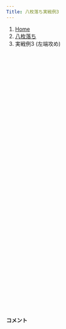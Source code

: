 ```yaml
---
Title: 八枚落ち実戦例3
---
```

<nav aria-label="breadcrumb">
  <ol class="breadcrumb mb-3">
    <li class="breadcrumb-item"><a href="/shogi-beginners/">Home</a></li>
    <li class="breadcrumb-item"><a href="/shogi-beginners/8mai/">八枚落ち</a></li>
    <li class="breadcrumb-item active" aria-current="page">実戦例3 (左端攻め)</li>
  </ol>
</nav>
<div class="row">
  <div class="col-lg-1"></div>
  <div class="col-sm" tabindex="-1">
    <script id="example-kif" type="kif">
手合割：八枚落ち
下手：下手
上手：上手
手数----指手---------消費時間--
*<ruby>左端<rt>ひだりはし</rt></ruby><ruby>攻<rt>せ</rt></ruby>めの<ruby>勝<rt>か</rt></ruby>ち<ruby>方<rt>かた</rt></ruby>をおぼえましょう。
*<div class="text-center"><img class="img-fluid pt-3 w-50" src="/shogi-beginners/img/cat9.png"></div>
   1 ７二金(61)
   2 ７六歩(77)
   3 ４二玉(51)
   4 ６六角(88)
   5 ８二金(72)
   6 ９六歩(97)
   7 ３二金(41)
   8 ９五歩(96)
*まずはここまでの<ruby>駒組<rt>こまぐ</rt></ruby>みをおぼえましょう。
   9 ６四歩(63)
*<ruby>問題<rt>もんだい</rt></ruby>: <ruby>次<rt>つぎ</rt></ruby>の<ruby>手<rt>て</rt></ruby>を<ruby>考<rt>かんが</rt></ruby>えてみましょう。
*<div><img class="img-fluid" src="/shogi-beginners/img/cat2.png"></div>
  10 ５六歩(57)
*おぼえてほしい<ruby>手<rt>て</rt></ruby>です。☖<ruby>６五<rt>ろくごー</rt></ruby><ruby>歩<rt>ふ</rt></ruby>と<ruby>歩<rt>ふ</rt></ruby>を<ruby>伸<rt>の</rt></ruby>ばされても<ruby>端<rt>はし</rt></ruby>をねらい<ruby>続<rt>つづ</rt></ruby>けます。
  11 ６五歩(64)
  12 ５七角(66)
*☗<ruby>１三角成<rt>いちさんかくなり</rt></ruby>をねらった<ruby>手<rt>て</rt></ruby>にもなっています。
  13 ２二金(32)
  14 ９四歩(95)
  15 同　歩(93)
  16 同　香(99)
  17 ７二金(82)
*<ruby>端<rt>はし</rt></ruby>が<ruby>受<rt>う</rt></ruby>からないので<ruby>逃<rt>に</rt></ruby>げてみます。<ruby>他<rt>ほか</rt></ruby>にも☖<ruby>８四<rt>はちよん</rt></ruby><ruby>歩<rt>ふ</rt></ruby>や☖<ruby>７三<rt>ななさん</rt></ruby><ruby>歩<rt>ふ</rt></ruby>が<ruby>有力<rt>ゆうりょく</rt></ruby>です。
  18 ９八飛(28)
  19 ６六歩(65)
  20 同　角(57)
  21 ８四歩(83)
  22 ９一香成(94)
  23 ８二金(72)
*<ruby>問題<rt>もんだい</rt></ruby>: <ruby>次<rt>つぎ</rt></ruby>の<ruby>手<rt>て</rt></ruby>を<ruby>考<rt>かんが</rt></ruby>えてみましょう。<ruby>難問<rt>なんもん</rt></ruby>。
*<div><img class="img-fluid" src="/shogi-beginners/img/cat2.png"></div>
  24 ９四飛(98)
*<ruby>他<rt>ほか</rt></ruby>には☗<ruby>９二<rt>きゅーにー</rt></ruby><ruby>成香<rt>なりきょう</rt></ruby>や☗<ruby>７五<rt>ななごー</rt></ruby><ruby>歩<rt>ふ</rt></ruby>がよさそうです。ゆっくり<ruby>攻<rt>せ</rt></ruby>めるのが<ruby>大切<rt>たいせつ</rt></ruby>です。
  25 ３二金(22)
  26 ８四飛(94)
  27 ７二金(82)
  28 ８一飛成(84)
  29 ６二金(72)
  30 ８二龍(81)
  31 ５二金(62)
*<ruby>問題<rt>もんだい</rt></ruby>: <ruby>次<rt>つぎ</rt></ruby>の<ruby>手<rt>て</rt></ruby>を<ruby>考<rt>かんが</rt></ruby>えてみましょう。
*<div><img class="img-fluid" src="/shogi-beginners/img/cat2.png"></div>
  32 ７七桂(89)
*<ruby>攻<rt>せ</rt></ruby>め<ruby>駒<rt>こま</rt></ruby>を<ruby>増<rt>ふ</rt></ruby>やすのが<ruby>大切<rt>たいせつ</rt></ruby>です。ほかには☗<ruby>８四角<rt>はちよんかく</rt></ruby>や☗<ruby>８一<rt>はちいち</rt></ruby>とがよさそうです。
  33 ４四歩(43)
  34 ６五桂(77)
  35 ４三玉(42)
  36 ９三角成(66)
*<ruby>早<rt>はや</rt></ruby>い<ruby>攻<rt>せ</rt></ruby>めは<ruby>難<rt>むずか</rt></ruby>しいため、ゆっくり<ruby>攻<rt>せ</rt></ruby>めるのがいいです。
  37 ３一金(32)
  38 ７三桂成(65)
  39 １四歩(13)
  40 ５七馬(93)
  41 ４二金(52)
  42 １三馬(57)
  43 ４一金(31)
  44 ６三成桂(73)
*いい<ruby>攻<rt>せ</rt></ruby>めが<ruby>見<rt>み</rt></ruby>つからなくても、<ruby>上手<rt>うわて</rt></ruby>からの<ruby>攻<rt>せ</rt></ruby>めがないので、ゆっくり<ruby>攻<rt>せ</rt></ruby>めればいいです。
  45 １五歩(14)
  46 ４八玉(59)
*<ruby>自陣<rt>じじん</rt></ruby>の<ruby>弱点<rt>じゃくてん</rt></ruby>を<ruby>消<rt>け</rt></ruby>しておくのもいい<ruby>手<rt>て</rt></ruby>です。
  47 ３四歩(33)
  48 ６二龍(82)
  49 ２四歩(23)
  50 ２三馬(13)
  51 ６一歩打
  52 同　龍(62)
  53 ３二金(41)
  54 ２四馬(23)
  55 ４五歩(44)
  56 ３六歩(37)
  57 ４六歩(45)
  58 同　歩(47)
  59 １六歩(15)
  60 ６二龍(61)
  61 ３三金(32)
*<ruby>問題<rt>もんだい</rt></ruby>: <ruby>次<rt>つぎ</rt></ruby>の<ruby>手<rt>て</rt></ruby>を<ruby>考<rt>かんが</rt></ruby>えてみましょう。
*<div><img class="img-fluid" src="/shogi-beginners/img/cat2.png"></div>
  62 ５三成桂(63)
*<ruby>時<rt>とき</rt></ruby>にはこのようなするどい<ruby>攻<rt>せ</rt></ruby>めも<ruby>必要<rt>ひつよう</rt></ruby>です。
  63 同　金(42)
  64 ３三馬(24)
  65 同　玉(43)
  66 ５三龍(62)
  67 ４三桂打
  68 ４四金打
  69 ２二玉(33)
  70 ４二龍(53)
  71 １三玉(22)
  72 ４三龍(42)
  73 ２三角打
  74 ３四金(44)
  75 １二玉(13)
  76 ２三龍(43)
  77 １一玉(12)
  78 ２二金打
  79 投了
*<a href="/shogi-beginners/8mai/example4/">
*<ruby>次<rt>つぎ</rt></ruby>の<ruby>棋譜<rt>きふ</rt></ruby>を<ruby>見<rt>み</rt></ruby>よう！
*<div class="text-center"><img class="img-fluid pt-3 w-50" src="/shogi-beginners/img/cat1.png"></div></a>
まで78手で下手の勝ち
    </script>
    <svg id="example" xmlns="http://www.w3.org/2000/svg" viewBox="0,0,400,540"></svg>
  </div>
  <div class="col-sm">
    <h4 class="pt-3">コメント</h4>
    <div id="comment"></div>
  </div>
  <div class="col-lg-1"></div>
</div>
